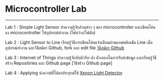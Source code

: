 # Microcontroller Lab
------------------------

Lab 1 : Simple Light Sensor
ทำความรู้จักส่วนต่าง ๆ ของ microcontroller และเขียนโค้ดลง microcontroller ให้อุปกรณ์ทำงาน (ไฟสว่าง/ไฟดับ)

Lab 2 : Light Sensor to Line
เรียนรู้วิธีการเขียนโค้ดแจ้งเตือนผ่านแอพพลิเคชัน Line เมื่ออุปกรณ์ทำงาน และวิธีสมัคร Github, fork และ edit file
[วิธีสมัคร Github](https://www.youtube.com/watch?v=hZ6cc13eMZw)

Lab 3 : Internet of Things
ทำความรู้จักกับตัวรับ-ส่ง ตัวกลางในการรับส่งข้อมูล และเรียนรู้วิธีสร้าง Repositiries และ Github page 
[วิธีสร้าง Github page]

Lab 4 : Applying
นำความ้ที่ได้มาประยุกต์ใช้
[Xenon Light Detector](https://drive.google.com/file/d/1fzsjwDm33n2jC7OeOdvXqQw5UM6-BDhX/view?usp=sharing)
